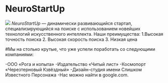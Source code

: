 # NeuroStartUp

![](https://netology-code.github.io/git-homeworks/introduction/assets/logo.png)
_NeuroStartUp_ — динамически развивающийся стартап, специализирующийся на поиске с использованием новейших технологий искусственного интеллекта.
Наши преимущества:
1.Высокая точность поиска 2. Высокая скорость поиска 3. Низкая цена

#Мы на столько крутые, что уже успели поработать со следующими компаниями:

-ООО «Рога и копыта»
-Издательство «Читый лист»
-Космопорт «Черезтерновый Кзвёздный»
-Дизайн-студия имени Слишком Известного Персонажа
-Нас можно найти в google.com.
